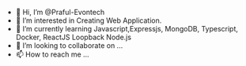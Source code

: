 - 👋 Hi, I’m @Praful-Evontech
- 👀 I’m interested in Creating Web Application.
- 🌱 I’m currently learning Javascript,Expressjs, MongoDB, Typescript, Docker, ReactJS Loopback Node.js
- 💞️ I’m looking to collaborate on ...
- 📫 How to reach me ...

<!---
Praful-Evontech/Praful-Evontech is a ✨ special ✨ repository because its `README.md` (this file) appears on your GitHub profile.
You can click the Preview link to take a look at your changes.
--->
